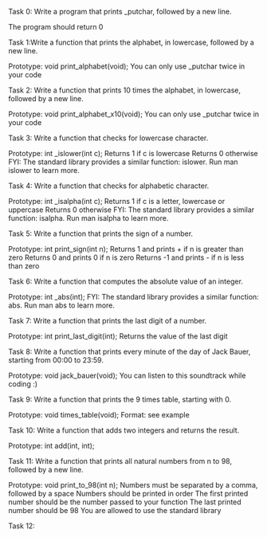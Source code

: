 Task 0: Write a program that prints _putchar, followed by a new line.

The program should return 0

Task 1:Write a function that prints the alphabet, in lowercase, followed by a new line.

Prototype: void print_alphabet(void);
You can only use _putchar twice in your code

Task 2: Write a function that prints 10 times the alphabet, in lowercase, followed by a new line.

Prototype: void print_alphabet_x10(void);
You can only use _putchar twice in your code

Task 3: Write a function that checks for lowercase character.

Prototype: int _islower(int c);
Returns 1 if c is lowercase
Returns 0 otherwise
FYI: The standard library provides a similar function: islower. Run man islower to learn more.

Task 4: Write a function that checks for alphabetic character.

Prototype: int _isalpha(int c);
Returns 1 if c is a letter, lowercase or uppercase
Returns 0 otherwise
FYI: The standard library provides a similar function: isalpha. Run man isalpha to learn more.

Task 5: Write a function that prints the sign of a number.

Prototype: int print_sign(int n);
Returns 1 and prints + if n is greater than zero
Returns 0 and prints 0 if n is zero
Returns -1 and prints - if n is less than zero

Task 6: Write a function that computes the absolute value of an integer.

Prototype: int _abs(int);
FYI: The standard library provides a similar function: abs. Run man abs to learn more.

Task 7: Write a function that prints the last digit of a number.

Prototype: int print_last_digit(int);
Returns the value of the last digit

Task 8: Write a function that prints every minute of the day of Jack Bauer, starting from 00:00 to 23:59.

Prototype: void jack_bauer(void);
You can listen to this soundtrack while coding :)

Task 9: Write a function that prints the 9 times table, starting with 0.

Prototype: void times_table(void);
Format: see example

Task 10: Write a function that adds two integers and returns the result.

Prototype: int add(int, int);

Task 11: Write a function that prints all natural numbers from n to 98, followed by a new line.

Prototype: void print_to_98(int n);
Numbers must be separated by a comma, followed by a space
Numbers should be printed in order
The first printed number should be the number passed to your function
The last printed number should be 98
You are allowed to use the standard library

Task 12: 


